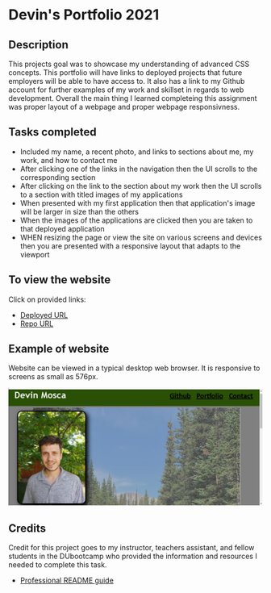 # Devin's Portfolio 2021

## Description

This projects goal was to showcase my understanding of advanced CSS concepts. This portfolio will have links to deployed projects that future employers will be able to have access to. It also has a link to my Github account for further examples of my work and skillset in regards to web development. Overall the main thing I learned completeing this assignment was proper layout of a webpage and proper webpage responsivness. 

## Tasks completed
- Included my name, a recent photo, and links to sections about me, my work, and how to contact me
- After clicking one of the links in the navigation then the UI scrolls to the corresponding section
- After clicking on the link to the section about my work then the UI scrolls to a section with titled    images of my applications
- When presented with my first application then that application's image will be larger in size than the others
-  When the images of the applications are clicked then you are taken to that deployed application
- WHEN resizing the page or view the site on various screens and devices then you are presented with a responsive layout that adapts to the viewport


## To view the website 
Click on provided links:
- [Deployed URL]()
- [Repo URL](https://github.com/DMosca2021/dm_portfolio_2021)

## Example of website
Website can be viewed in a typical desktop web browser. It is responsive to screens as small as 576px. 

    
![Screenshot](./assets/images/portfolio_scrnsht.png)


## Credits
Credit for this project goes to my instructor, teachers assistant, and fellow students in the DUbootcamp who provided the information and resources I needed to complete this task.

- [Professional README guide](https://coding-boot-camp.github.io/full-stack/github/professional-readme-guide)
